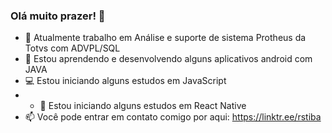### Olá muito prazer! 👋
- :office: Atualmente trabalho em Análise e suporte de sistema Protheus da Totvs com ADVPL/SQL
- :iphone: Estou aprendendo e desenvolvendo alguns aplicativos android com JAVA
- :computer: Estou iniciando alguns estudos em JavaScript
- - :iphone: Estou iniciando alguns estudos em React Native 
- 📫 Você pode entrar em contato comigo por aqui: https://linktr.ee/rstiba

<!--
**rst-tec/rst-tec** is a ✨ _special_ ✨ repository because its `README.md` (this file) appears on your GitHub profile.

Here are some ideas to get you started:

- 🔭 I’m currently working on ... Suporte e analise de sistema em ADVPL/SQL       
- 🌱 I’m currently learning ... Desenvolvimento Android com Java
- 👯 I’m looking to collaborate on ...
- 🤔 I’m looking for help with ...    
- 💬 Ask me about ...   
- 📫 How to reach me: ... https://linktr.ee/rstiba
- 😄 Pronouns: ...
- ⚡ Fun fact: ...
-->
